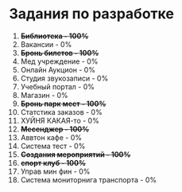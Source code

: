 # Задания по разработке
1. **~~Библиотека - 100%~~**
2. Вакансии - 0%
3. **~~Бронь билетов - 100%~~**
4. Мед учреждение - 0%
5. Онлайн Аукцион - 0%
6. Студия звукозаписи - 0%
7. Учебный портал - 0%
8. Магазин - 0%
9. **~~Бронь парк мест - 100%~~**
10. Статстика заказов - 0%
11. ХУЙНЯ КАКАЯ-то - 0%
12. **~~Месенджер - 100%~~**
13. Аввтон кафе - 0%
14. Система тест - 0%
15. **~~Создания мероприятий - 100%~~**
16. **~~спорт клуб - 100%~~**
17. Управ мин фин - 0%
18. Система мониторнига транспорта - 0%